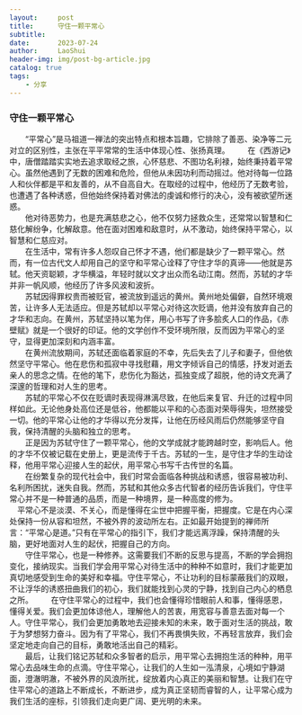 ```yaml
---
layout:     post
title:      守住一颗平常心
subtitle:   
date:       2023-07-24
author:     LaoShui
header-img: img/post-bg-article.jpg
catalog: true
tags:
    - 分享
---
```


### 守住一颗平常心
&emsp;&emsp;“平常心”是马祖道一禅法的突出特点和根本旨趣，它排除了善恶、染净等二元对立的区别性，主张在平平常常的生活中体现心性、张扬真理。
&emsp;&emsp;在《西游记》中，唐僧踏踏实实地去追求取经之旅，心怀慈悲、不图功名利禄，始终秉持着平常心。虽然他遇到了无数的困难和危险，但他从未因功利而动摇过。他对待每一位路人和伙伴都是平和友善的，从不自高自大。在取经的过程中，他经历了无数考验，也遭遇了各种诱惑，但他始终保持着对佛法的虔诚和修行的决心，没有被欲望所迷惑。**<br>**
&emsp;&emsp;他对待恶势力，也是充满慈悲之心，他不仅努力拯救众生，还常常以智慧和仁慈化解纷争，化解敌意。他在面对困难和敌意时，从不激动，始终保持平常心，以智慧和仁慈应对。**<br>**
&emsp;&emsp;在生活中，常有许多人怨叹自己怀才不遇，他们都是缺少了一颗平常心。然而，有一位古代文人却用自己的坚守和平常心诠释了守住才华的真谛——他就是苏轼。他天资聪颖，才华横溢，年轻时就以文才出众而名动江南。然而，苏轼的才华并非一帆风顺，他经历了许多风波和波折。**<br>**
&emsp;&emsp;苏轼因得罪权贵而被贬官，被流放到遥远的黄州。黄州地处偏僻，自然环境艰苦，让许多人无法适应。但是苏轼却以平常心对待这次贬谪，他并没有放弃自己的才华和志向。在黄州，苏轼坚持以笔为伴，用心书写了许多脍炙人口的作品，《赤壁赋》就是一个很好的印证。他的文学创作不受环境所限，反而因为平常心的坚守，显得更加深刻和内涵丰富。**<br>**
&emsp;&emsp;在黄州流放期间，苏轼还面临着家庭的不幸，先后失去了儿子和妻子，但他依然坚守平常心。他在悲伤和孤寂中寻找慰藉，用文字倾诉自己的情感，抒发对逝去亲人的思念之情。在他的笔下，悲伤化为豁达，孤独变成了超脱，他的诗文充满了深邃的哲理和对人生的思考。**<br>**
&emsp;&emsp;苏轼的平常心不仅在贬谪时表现得淋漓尽致，在他后来复官、升迁的过程中同样如此。无论他身处高位还是低谷，他都能以平和的心态面对荣辱得失，坦然接受一切。他的平常心让他的才华得以充分发挥，让他在历经风雨后仍然能够坚守自我，保持清醒的头脑和独立的思考。**<br>**
&emsp;&emsp;正是因为苏轼守住了一颗平常心，他的文学成就才能跨越时空，影响后人。他的才华不仅被记载在史册上，更是流传于千古。苏轼的一生，是守住才华的生动诠释，他用平常心迎接人生的起伏，用平常心书写千古传世的名篇。**<br>**
&emsp;&emsp;在纷繁复杂的现代社会中，我们时常会面临各种挑战和诱惑，很容易被功利、名利所困扰，迷失自我。然而，苏轼和其他众多古代智者的经历告诉我们，守住平常心并不是一种普通的品质，而是一种境界，是一种高度的修为。**<br>**
&emsp;平常心不是淡漠、不关心，而是懂得在尘世中把握平衡，把握度。它是在内心深处保持一份从容和坦然，不被外界的波动所左右。正如最开始提到的禅师所言：“平常心是道。”只有在平常心的指引下，我们才能远离浮躁，保持清醒的头脑，更好地面对人生的起伏，把握自己的方向。**<br>**
&emsp;&emsp;守住平常心，也是一种修养。这需要我们不断的反思与提高，不断的学会拥抱变化，接纳现实。当我们学会用平常心对待生活中的种种不如意时，我们才能更加真切地感受到生命的美好和幸福。守住平常心，不让功利的目标蒙蔽我们的双眼，不让浮华的诱惑扭曲我们的初心，我们就能找到心灵的宁静，找到自己内心的栖息之所。
&emsp;&emsp;在守住平常心的过程中，我们也会懂得珍惜眼前人和事，懂得感恩，懂得关爱。我们会更加体谅他人，理解他人的苦衷，用宽容与善意去面对每一个人。守住平常心，我们会更加勇敢地去迎接未知的未来，敢于面对生活的挑战，敢于为梦想努力奋斗。因为有了平常心，我们不再畏惧失败，不再轻言放弃，我们会坚定地走向自己的目标，勇敢地活出自己的精彩。**<br>**
&emsp;&emsp;最后，让我们铭记苏轼和众多智者的启示，用平常心去拥抱生活的种种，用平常心去品味生命的点滴。守住平常心，让我们的人生如一泓清泉，心境如宁静湖面，澄澈明澈，不被外界的风浪所扰，绽放着内心真正的美丽和智慧。让我们在守住平常心的道路上不断成长，不断进步，成为真正坚韧而睿智的人，让平常心成为我们生活的座标，引领我们走向更广阔、更光明的未来。**<br>**
